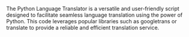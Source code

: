The Python Language Translator is a versatile and user-friendly script designed to facilitate seamless language translation using the power of Python. This code leverages popular libraries such as googletrans or translate to provide a reliable and efficient translation service.
